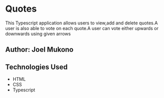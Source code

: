 # Quotes

This Typescript application allows users to view,add and delete quotes.A user is also able to vote on each quote.A user can vote either upwards or downwards using given arrows

## Author: Joel Mukono

## Technologies Used
- HTML
- CSS
- Typescript


